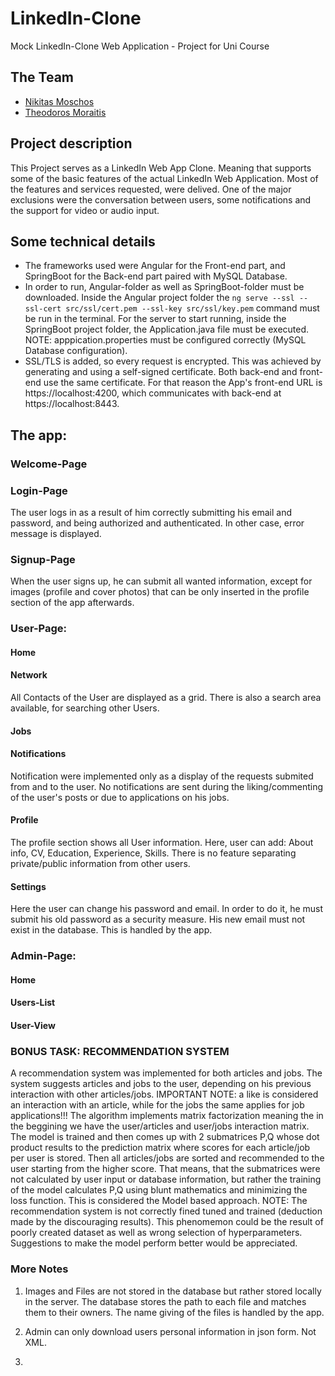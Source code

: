 # LinkedIn-Clone
Mock LinkedIn-Clone Web Application - Project for Uni Course

## The Team
- [Nikitas Moschos](https://github.com/NikitasMosch)  
- [Theodoros Moraitis](https://github.com/sdi2000150)

## Project description
This Project serves as a LinkedIn Web App Clone. Meaning that supports some of the basic features of the actual LinkedIn Web Application.
Most of the features and services requested, were delived. One of the major exclusions were the conversation between users, some notifications and 
the support for video or audio input.

## Some technical details
- The frameworks used were Angular for the Front-end part, and SpringBoot for the Back-end part paired with MySQL Database.
- In order to run, Angular-folder as well as SpringBoot-folder must be downloaded. Inside the Angular project folder the `ng serve --ssl --ssl-cert src/ssl/cert.pem --ssl-key src/ssl/key.pem` command must be run in the terminal. For the server to start running, inside the SpringBoot project folder, the Application.java file must be executed. NOTE: apppication.properties must be configured correctly (MySQL Database configuration).
- SSL/TLS is added, so every request is encrypted. This was achieved by generating and using a self-signed certificate. Both back-end and front-end use the same certificate. For that reason the App's front-end URL is https://localhost:4200, which communicates with back-end at https://localhost:8443.
## The app:
### Welcome-Page

### Login-Page
The user logs in as a result of him correctly submitting his email and password, and being authorized and authenticated. In other case, error message is displayed.
### Signup-Page
When the user signs up, he can submit all wanted information, except for images (profile and cover photos) that can be only inserted in the profile section of the app afterwards.

### User-Page:
#### Home

#### Network
All Contacts of the User are displayed as a grid. There is also a search area available, for searching other Users.
#### Jobs

#### Notifications
Notification were implemented only as a display of the requests submited from and to the user. No notifications are sent during the liking/commenting of 
the user's posts or due to applications on his jobs.
#### Profile
The profile section shows all User information. Here, user can add: About info, CV, Education, Experience, Skills. There is no feature separating private/public information from other users.
#### Settings
Here the user can change his password and email. In order to do it, he must submit his old password as a security measure. His new 
email must not exist in the database. This is handled by the app.
### Admin-Page:
#### Home

#### Users-List

#### User-View

### BONUS TASK: RECOMMENDATION SYSTEM

A recommendation system was implemented for both articles and jobs. The system suggests articles and jobs to the user, depending on his previous interaction with other articles/jobs. IMPORTANT NOTE: a like is considered an interaction with an article, while for the jobs the same applies for job applications!!! 
The algorithm implements matrix factorization meaning the in the beggining we have the user/articles and user/jobs interaction matrix. The model is trained and then comes up with 2 submatrices P,Q whose dot product results to the prediction matrix where scores for each article/job per user is stored. Then all articles/jobs are sorted and recommended to the user starting from the higher score. That means, that the submatrices were not calculated by user input or database information, but rather the training of the model calculates P,Q using blunt mathematics and minimizing the loss function. This is considered the Model based approach.
NOTE: The recommendation system is not correctly fined tuned and trained (deduction made by the discouraging results). This phenomemon could be the result of poorly created dataset as well as wrong selection of hyperparameters. Suggestions to make the model perform better would be appreciated.


### More Notes

1) Images and Files are not stored in the database but rather stored locally in the server. The database stores the path to each file and matches them to their owners. The name giving of the files is handled by the app.

2) Admin can only download users personal information in json form. Not XML.

3)

